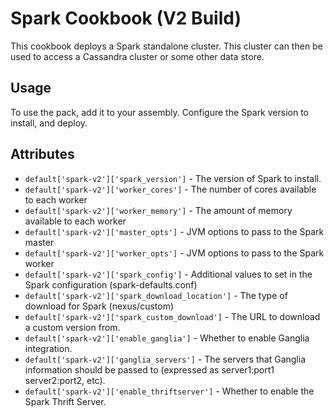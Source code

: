 Spark Cookbook (V2 Build)
=========================

This cookbook deploys a Spark standalone cluster.  This cluster can then
be used to access a Cassandra cluster or some other data store.

Usage
-----

To use the pack, add it to your assembly.  Configure the Spark version
to install, and deploy.

Attributes
----------

* `default['spark-v2']['spark_version']` - The version of Spark to install.
* `default['spark-v2']['worker_cores']` - The number of cores available to each worker
* `default['spark-v2']['worker_memory']` - The amount of memory available to each worker
* `default['spark-v2']['master_opts']` - JVM options to pass to the Spark master
* `default['spark-v2']['worker_opts']` - JVM options to pass to the Spark worker
* `default['spark-v2']['spark_config']` - Additional values to set in the Spark configuration (spark-defaults.conf)
* `default['spark-v2']['spark_download_location']` - The type of download for Spark (nexus/custom)
* `default['spark-v2']['spark_custom_download']` - The URL to download a custom version from.
* `default['spark-v2']['enable_ganglia']` - Whether to enable Ganglia integration.
* `default['spark-v2']['ganglia_servers']` - The servers that Ganglia information should be passed to (expressed as server1:port1 server2:port2, etc).
* `default['spark-v2']['enable_thriftserver']` - Whether to enable the Spark Thrift Server.
